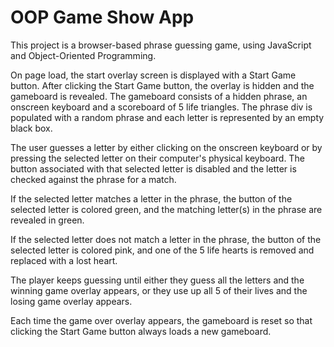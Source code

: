 # OOP Game Show App

This project is a browser-based phrase guessing game, using JavaScript and Object-Oriented Programming. 

On page load, the start overlay screen is displayed with a Start Game button. 
After clicking the Start Game button, the overlay is hidden and the gameboard is revealed. 
The gameboard consists of a hidden phrase, an onscreen keyboard and a scoreboard of 5 life triangles. 
The phrase div is populated with a random phrase and each letter is represented by an empty black box. 

The user guesses a letter by either clicking on the onscreen keyboard or by pressing the selected letter on their computer's physical keyboard. 
The button associated with that selected letter is disabled and the letter is checked against the phrase for a match. 

If the selected letter matches a letter in the phrase, the button of the selected letter is colored green, and the matching letter(s) in the phrase are revealed in green. 

If the selected letter does not match a letter in the phrase, the button of the selected letter is colored pink, and one of the 5 life hearts is removed and replaced with a lost heart.

The player keeps guessing until either they guess all the letters and the winning game overlay appears, or they use up all 5 of their lives and the losing game overlay appears. 

Each time the game over overlay appears, the gameboard is reset so that clicking the Start Game button always loads a new gameboard.